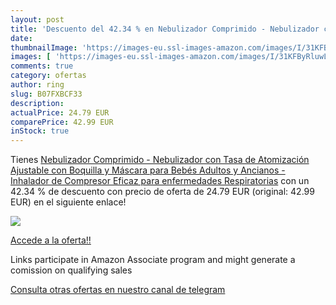```yaml
---
layout: post
title: 'Descuento del 42.34 % en Nebulizador Comprimido - Nebulizador con'
date: 
thumbnailImage: 'https://images-eu.ssl-images-amazon.com/images/I/31KFByRluwL._SL200_.jpg'
images: [ 'https://images-eu.ssl-images-amazon.com/images/I/31KFByRluwL._SL200_.jpg' ]
comments: true
category: ofertas
author: ring
slug: B07FXBCF33
description:
actualPrice: 24.79 EUR
comparePrice: 42.99 EUR
inStock: true
---
```


Tienes [Nebulizador Comprimido - Nebulizador con Tasa de Atomización Ajustable con Boquilla y Máscara para Bebés  Adultos y Ancianos - Inhalador de Compresor Eficaz para enfermedades Respiratorias](https://www.amazon.es/dp/B07FXBCF33/?tag=tolees-21) con un 42.34 % de descuento con precio de oferta de 24.79 EUR (original: 42.99 EUR) en el siguiente enlace!

[![](https://images-eu.ssl-images-amazon.com/images/I/31KFByRluwL._SL200_.jpg)](https://www.amazon.es/dp/B07FXBCF33/?tag=tolees-21)

[Accede a la oferta!!](https://www.amazon.es/dp/B07FXBCF33/?tag=tolees-21)

Links participate in Amazon Associate program and might generate a comission on qualifying sales

[Consulta otras ofertas en nuestro canal de telegram](https://t.me/s/ofertas25)
